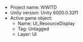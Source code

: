 <!-- UNITY CODE ASSIST INSTRUCTIONS START -->
- Project name: WWITD
- Unity version: Unity 6000.0.32f1
- Active game object:
  - Name: UI_ResourceDisplay
  - Tag: Untagged
  - Layer: UI
<!-- UNITY CODE ASSIST INSTRUCTIONS END -->